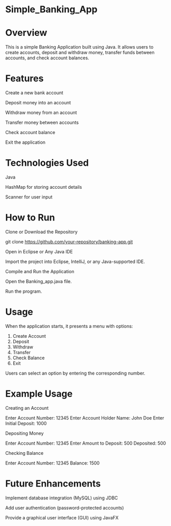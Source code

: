 # Simple_Banking_App

# Overview

This is a simple Banking Application built using Java. It allows users to create accounts, deposit and withdraw money, transfer funds between accounts, and check account balances.

# Features

Create a new bank account

Deposit money into an account

Withdraw money from an account

Transfer money between accounts

Check account balance

Exit the application

# Technologies Used

Java

HashMap for storing account details

Scanner for user input

# How to Run

Clone or Download the Repository

git clone https://github.com/your-repository/banking-app.git

Open in Eclipse or Any Java IDE

Import the project into Eclipse, IntelliJ, or any Java-supported IDE.

Compile and Run the Application

Open the Banking_app.java file.

Run the program.

# Usage

When the application starts, it presents a menu with options:

1. Create Account
2. Deposit
3. Withdraw
4. Transfer
5. Check Balance
6. Exit

Users can select an option by entering the corresponding number.

# Example Usage

Creating an Account

Enter Account Number: 12345
Enter Account Holder Name: John Doe
Enter Initial Deposit: 1000

Depositing Money

Enter Account Number: 12345
Enter Amount to Deposit: 500
Deposited: 500

Checking Balance

Enter Account Number: 12345
Balance: 1500

# Future Enhancements

Implement database integration (MySQL) using JDBC

Add user authentication (password-protected accounts)

Provide a graphical user interface (GUI) using JavaFX
